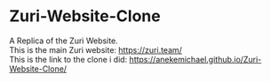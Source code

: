 # Zuri-Website-Clone
A Replica of the Zuri Website. <br/>
This is the main Zuri website: https://zuri.team/ <br/>
This is the link to the clone i did: https://anekemichael.github.io/Zuri-Website-Clone/
